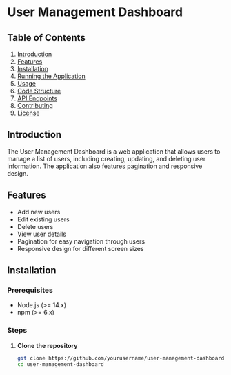 # User Management Dashboard

## Table of Contents
1. [Introduction](#introduction)
2. [Features](#features)
3. [Installation](#installation)
4. [Running the Application](#running-the-application)
5. [Usage](#usage)
6. [Code Structure](#code-structure)
7. [API Endpoints](#api-endpoints)
8. [Contributing](#contributing)
9. [License](#license)

## Introduction
The User Management Dashboard is a web application that allows users to manage a list of users, including creating, updating, and deleting user information. The application also features pagination and responsive design.

## Features
- Add new users
- Edit existing users
- Delete users
- View user details
- Pagination for easy navigation through users
- Responsive design for different screen sizes

## Installation
### Prerequisites
- Node.js (>= 14.x)
- npm (>= 6.x)

### Steps
1. **Clone the repository**
   ```sh
   git clone https://github.com/yourusername/user-management-dashboard.git
   cd user-management-dashboard
